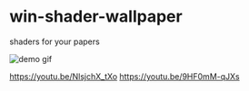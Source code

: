 # win-shader-wallpaper

shaders for your papers

![demo gif](https://raw.githubusercontent.com/Elizabwth/win-shader-wallpaper/master/mirkye.gif)


https://youtu.be/NlsjchX_tXo
https://youtu.be/9HF0mM-qJXs
